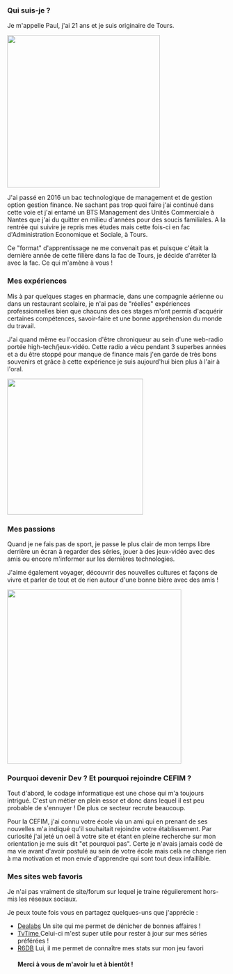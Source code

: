 <h3>Qui suis-je ?</h3>

<p>Je m'appelle Paul, j'ai 21 ans et je suis originaire de Tours.</p> 
<img src="https://scontent-cdg2-1.xx.fbcdn.net/v/t1.0-9/16106069_10212392231547896_3498954200495072546_n.jpg?_nc_cat=0&oh=b0e5edd66b2845a0b0a5de20f062d2a1&oe=5B78422B" width="351" height="350">
<p>J'ai passé en 2016 un bac technologique de management et de gestion option gestion finance. Ne sachant pas trop quoi faire j'ai continué dans cette voie et j'ai entamé un BTS Management des Unités Commerciale à Nantes que j'ai du quitter en milieu d'années pour des soucis familiales. A la rentrée qui suivire je repris mes études mais cette fois-ci en fac d'Administration Economique et Sociale, à Tours.</p> 
<p>Ce "format" d'apprentissage ne me convenait pas et puisque c'était la dernière année de cette filière dans la fac de Tours, je décide d'arrêter là avec la fac. Ce qui m'amène à vous !</p>

<h3>Mes expériences</h3>
<p> Mis à par quelques stages en pharmacie, dans une compagnie aérienne ou dans un restaurant scolaire, je n'ai pas de "réelles" expériences professionnelles bien que chacuns des ces stages m'ont permis d'acquérir certaines compétences, savoir-faire et une bonne appréhension du monde du travail.
<p>J'ai quand même eu l'occasion d'être chroniqueur au sein d'une web-radio portée high-tech/jeux-vidéo. Cette radio a vécu pendant 3 superbes années et a du être stoppé pour manque de finance mais j'en garde de très bons souvenirs et grâce à cette expérience je suis aujourd'hui bien plus à l'air à l'oral.</p>
<img src="https://cdn.discordapp.com/attachments/444143968649740288/450349035543330837/gros_logo_blanc.png" width="312" heigh="312">


<h3>Mes passions</h3>

<p>Quand je ne fais pas de sport, je passe le plus clair de mon temps libre derrière un écran à regarder des séries, jouer à des jeux-vidéo avec des amis ou encore m'informer sur les dernières technologies.</p>
<p>J'aime également voyager, découvrir des nouvelles cultures et façons de vivre et parler de tout et de rien autour d'une bonne bière avec des amis !</p>
<img src="http://cache.cosmopolitan.fr/data/photo/w1000_c17/4o/amis-biere.jpg" width="400" heigh="400">

<h3>Pourquoi devenir Dev ? Et pourquoi rejoindre CEFIM ?</h3> 

<p>Tout d'abord, le codage informatique est une chose qui m'a toujours intrigué. C'est un métier en plein essor et donc dans lequel il est peu probable de s'ennuyer ! De plus ce secteur recrute beaucoup.</p> 
<p>Pour la CEFIM, j'ai connu votre école via un ami qui en prenant de ses nouvelles m'a indiqué qu'il souhaitait rejoindre votre établissement. Par curiosité j'ai jeté un oeil à votre site et étant en pleine recherche sur mon orientation je me suis dit "et pourquoi pas". Certe je n'avais jamais codé de ma vie avant d'avoir postulé au sein de votre école mais celà ne change rien à ma motivation et mon envie d'apprendre qui sont tout deux infaillible.</p> 

<h3>Mes sites web favoris</h3>

<p>Je n'ai pas vraiment de site/forum sur lequel je traine réguilerement hors-mis les réseaux sociaux.</p>
<p>Je peux toute fois vous en partagez quelques-uns que j'apprécie :</p>

<ul>
    <li> <a href="https://www.dealabs.com/"> Dealabs</a> Un site qui me permet de dénicher de bonnes affaires !
    <li> <a href="https://www.tvtime.com/fr"> TvTime </a> Celui-ci m'est super utile pour rester à jour sur mes séries préférées !
    <li> <a href="https://r6db.com/"> R6DB</a> Lui, il me permet de connaître mes stats sur mon jeu favori

<h4>Merci à vous de m'avoir lu et à bientôt !</h4>
